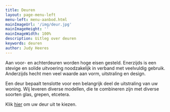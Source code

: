 ```yaml
---
title: Deuren
layout: page-menu-left
menu-left: menu-aanbod.html
mainImageUrl: '/img/deur.jpg'
mainImageHeight: ''
mainImageWidth: 100%
description: Uitleg over deuren
keywords: deuren
author: Judy Heeres
---
```

Aan voor- en achterdeuren worden hoge eisen gesteld. Enerzijds is een stevige en solide uitvoering noodzakelijk in verband met veelvuldig gebruik. Anderzijds hecht men veel waarde aan vorm, uitstraling en design. 

Een deur bepaalt tenslotte voor een belangrijk deel de uitstraling van uw woning. Wij leveren diverse modellen, die te combineren zijn met diverse soorten glas, grepen, etcetera.
        
Klik <a target="_blank" href='[https://app.traumtuer-konfigurator.de/?color=b9e2f8&conf=f8af330b&lang=en&logo=03fdee1b-9e12-4202-a8ff-2a52f3b2e03e&request=true&to=info%40aypenkozijnen.nl](https://app.traumtuer-konfigurator.de/?color=b9e2f8&conf=f8af330b&lang=en&logo=03fdee1b-9e12-4202-a8ff-2a52f3b2e03e&request=true&to=info%40aypenkozijnen.nl "https://app.traumtuer-konfigurator.de/?color=b9e2f8&conf=f8af330b&lang=en&logo=03fdee1b-9e12-4202-a8ff-2a52f3b2e03e&request=true&to=info%40aypenkozijnen.nl")'>hier</a> om uw deur uit te kiezen.
